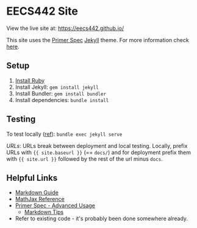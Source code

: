 # EECS442 Site
View the live site at: https://eecs442.github.io/

This site uses the [Primer Spec](https://github.com/eecs485staff/primer-spec) [Jekyll](https://jekyllrb.com/) theme. For more information check [here](https://docs.github.com/en/pages/setting-up-a-github-pages-site-with-jekyll/about-github-pages-and-jekyll).

## Setup
1. [Install Ruby](https://jekyllrb.com/docs/installation/)
2. Install Jekyll: `gem install jekyll`
3. Install Bundler: `gem install bundler`
4. Install dependencies: `bundle install`


## Testing
To test locally ([ref](https://docs.github.com/en/pages/setting-up-a-github-pages-site-with-jekyll/testing-your-github-pages-site-locally-with-jekyll)): `bundle exec jekyll serve`

*URLs*: URLs break between deployment and local testing. Locally, prefix URLs with `{{ site.baseurl }}` (== `docs/`) and for deployment prefix them with `{{ site.url }}` followed by the rest of the url minus `docs`.

## Helpful Links
- [Markdown Guide](https://www.markdownguide.org/basic-syntax/)
- [MathJax Reference](https://math.meta.stackexchange.com/questions/5020/mathjax-basic-tutorial-and-quick-reference)
- [Primer Spec - Advanced Usage](https://eecs485staff.github.io/primer-spec/docs/USAGE_ADVANCED.html#advanced-usage)
    - [Markdown Tips](https://eecs485staff.github.io/primer-spec/docs/MARKDOWN_TIPS.html#markdown-tips)
- Refer to existing code - it's probably been done somewhere already.
